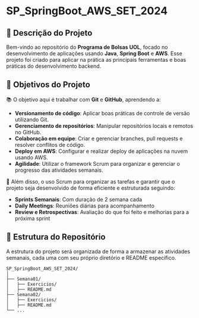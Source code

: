 # SP_SpringBoot_AWS_SET_2024

## 📝 Descrição do Projeto

Bem-vindo ao repositório do **Programa de Bolsas UOL**, focado no desenvolvimento de aplicações usando **Java**, **Spring Boot** e **AWS**. 
Esse projeto foi criado para aplicar na prática as principais ferramentas 
e boas práticas do desenvolvimento backend.

## 🎯 Objetivos do Projeto

📚 O objetivo aqui é trabalhar com **Git** e **GitHub**, aprendendo a:

- **Versionamento de código**: Aplicar boas práticas de controle de versão utilizando Git.
- **Gerenciamento de repositórios**: Manipular repositórios locais e remotos no GitHub.
- **Colaboração em equipe**: Criar e gerenciar branches, pull requests e resolver conflitos de código.
- **Deploy em AWS**: Configurar e realizar deploy de aplicações na nuvem usando AWS.
- **Agilidade**: Utilizar o framework Scrum para organizar e gerenciar o progresso das atividades semanais.

 🚀 Além disso, o uso Scrum para organizar as tarefas e garantir que o projeto seja desenvolvido de forma eficiente e estruturada seguindo:

- **Sprints Semanais**: Com duração de 2 semana cada
- **Daily Meetings**: Reuniões diárias para acompanhamento
- **Review e Retrospectivas**: Avaliação do que foi feito e melhorias para a próxima sprint



## 📁 Estrutura do Repositório
A estrutura do projeto será organizada de forma a armazenar as atividades semanais, cada uma com seu próprio diretório e README específico.

```
SP_SpringBoot_AWS_SET_2024/
│
├── Semana01/
│   ├── Exercicios/
│   ├── README.md
├── Semana02/
│   ├── Exercicios/
│   ├── README.md
└── ...
```


